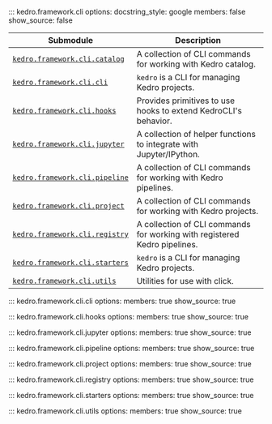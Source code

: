 ::: kedro.framework.cli
    options:
      docstring_style: google
      members: false
      show_source: false


| Submodule                          | Description                                                                 |
|------------------------------------|-----------------------------------------------------------------------------|
| [`kedro.framework.cli.catalog`](#kedro.framework.cli.catalog) | A collection of CLI commands for working with Kedro catalog.               |
| [`kedro.framework.cli.cli`](#kedro.framework.cli.cli)         | `kedro` is a CLI for managing Kedro projects.                               |
| [`kedro.framework.cli.hooks`](#kedro.framework.cli.hooks)     | Provides primitives to use hooks to extend KedroCLI's behavior.            |
| [`kedro.framework.cli.jupyter`](#kedro.framework.cli.jupyter) | A collection of helper functions to integrate with Jupyter/IPython.        |
| [`kedro.framework.cli.pipeline`](#kedro.framework.cli.pipeline) | A collection of CLI commands for working with Kedro pipelines.             |
| [`kedro.framework.cli.project`](#kedro.framework.cli.project) | A collection of CLI commands for working with Kedro projects.              |
| [`kedro.framework.cli.registry`](#kedro.framework.cli.registry) | A collection of CLI commands for working with registered Kedro pipelines.  |
| [`kedro.framework.cli.starters`](#kedro.framework.cli.starters) | `kedro` is a CLI for managing Kedro projects.                               |
| [`kedro.framework.cli.utils`](#kedro.framework.cli.utils)     | Utilities for use with click.                                              |

::: kedro.framework.cli.cli
    options:
      members: true
      show_source: true

::: kedro.framework.cli.hooks
    options:
      members: true
      show_source: true

::: kedro.framework.cli.jupyter
    options:
      members: true
      show_source: true

::: kedro.framework.cli.pipeline
    options:
      members: true
      show_source: true

::: kedro.framework.cli.project
    options:
      members: true
      show_source: true

::: kedro.framework.cli.registry
    options:
      members: true
      show_source: true

::: kedro.framework.cli.starters
    options:
      members: true
      show_source: true

::: kedro.framework.cli.utils
    options:
      members: true
      show_source: true
